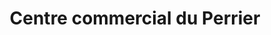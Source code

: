 ---
title: "Centre commercial du Perrier"
url: /annemasse/centre-commercial-du-perrier/
shop: centre commercial
---